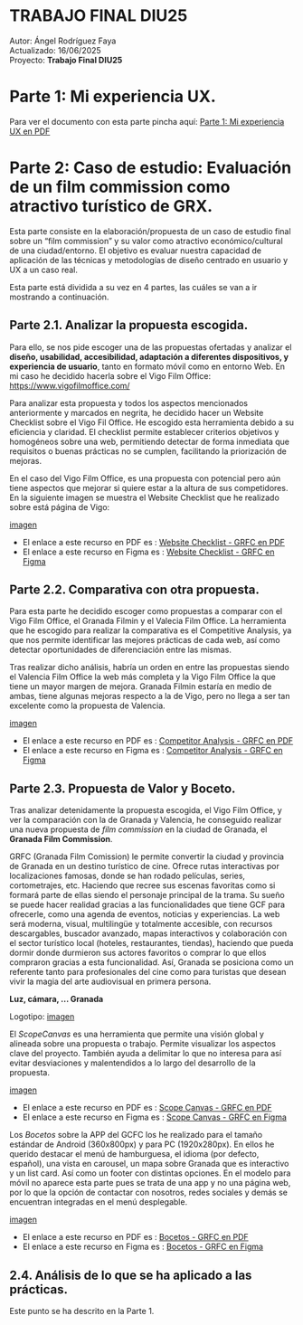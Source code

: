 # TRABAJO FINAL DIU25
Autor: Ángel Rodríguez Faya  
Actualizado: 16/06/2025  
Proyecto: **Trabajo Final DIU25**  

# Parte 1: Mi experiencia UX.
Para ver el documento con esta parte pincha aquí: [Parte 1: Mi experiencia UX en PDF](https://github.com/AngelRodriguezFaya/trabajo_final_DIU25/blob/main/Parte_1/Parte_1_Mi_experiencia_UX.pdf)

# Parte 2: Caso de estudio: Evaluación de un film commission como atractivo turístico de GRX.

Esta parte consiste en la elaboración/propuesta de un caso de estudio final sobre un “film commission” y su valor como atractivo económico/cultural de una ciudad/entorno. El objetivo es evaluar nuestra capacidad de aplicación de las técnicas y metodologías de diseño centrado en usuario y UX a un caso real. 

Esta parte está dividida a su vez en 4 partes, las cuáles se van a ir mostrando a continuación.

## Parte 2.1. Analizar la propuesta escogida.
Para ello, se nos pide escoger una de las propuestas ofertadas y analizar el **diseño, usabilidad, accesibilidad, adaptación a diferentes dispositivos, y experiencia de usuario**, tanto en formato móvil como en entorno Web. En mi caso he decidido hacerla sobre el Vigo Film Office: https://www.vigofilmoffice.com/

Para analizar esta propuesta y todos los aspectos mencionados anteriormente y marcados en negrita, he decidido hacer un Website Checklist sobre el Vigo Fil Office. He escogido esta herramienta debido a su eficiencia y claridad. El checklist permite establecer criterios objetivos y homogéneos sobre una web, permitiendo detectar de forma inmediata que requisitos o buenas prácticas no se cumplen, facilitando la priorización de mejoras.

En el caso del Vigo Film Office, es una propuesta con potencial pero aún tiene aspectos que mejorar si quiere estar a la altura de sus competidores. En la siguiente imagen se muestra el Website Checklist que he realizado sobre está página de Vigo:

[imagen](https://github.com/AngelRodriguezFaya/trabajo_final_DIU25/blob/main/Parte_2/1_Website_Checklist/Checklist%20-%20VigoFilmOffice.png)
  - El enlace a este recurso en PDF es : [Website Checklist - GRFC en PDF](https://github.com/AngelRodriguezFaya/trabajo_final_DIU25/blob/main/Parte_2/1_Website_Checklist/Checklist%20-%20VigoFilmOffice.pdf)
  - El enlace a este recurso en Figma es : [Website Checklist - GRFC en Figma](https://www.figma.com/design/OyTFIj9YDe9DBNtOY30dpt/Website-Design-Checklist---Trabajo-Final?node-id=0-1&t=QACqajyUycHeyA2w-1)

## Parte 2.2. Comparativa con otra propuesta.
Para esta parte he decidido escoger como propuestas a comparar con el Vigo Film Office, el Granada Filmin y el Valecia Film Office.
La herramienta que he escogido para realizar la comparativa es el Competitive Analysis, ya que nos permite identificar las mejores prácticas de cada web, así como detectar oportunidades de diferenciación entre las mismas.

Tras realizar dicho análisis, habría un orden en entre las propuestas siendo el Valencia Film Office la web más completa y la Vigo Film Office la que tiene un mayor margen de mejora. Granada Filmin estaría en medio de ambas, tiene algunas mejoras respecto a la de Vigo, pero no llega a ser tan excelente como la propuesta de Valencia.

[imagen](https://github.com/AngelRodriguezFaya/trabajo_final_DIU25/blob/main/Parte_2/2_Competitor_Analysis%20/Competitor%20Analysis%20-%20Trabajo%20Final.png)
  - El enlace a este recurso en PDF es : [Competitor Analysis - GRFC en PDF](https://github.com/AngelRodriguezFaya/trabajo_final_DIU25/blob/main/Parte_2/2_Competitor_Analysis%20/Competitor%20Analysis%20-%20Trabajo%20Final.pdf)
  - El enlace a este recurso en Figma es : [Competitor Analysis - GRFC en Figma](https://www.figma.com/design/tGuvFSWZf7yxf1sKPRJoyP/Competitor-Analysis---Trabajo-Final?node-id=0-1&t=oa86zWbpNhL2lGt2-1)

## Parte 2.3. Propuesta de Valor y Boceto.
Tras analizar detenidamente la propuesta escogida, el Vigo Film Office, y ver la comparación con la de Granada y Valencia, he conseguido realizar una nueva propuesta de *film commission* en la ciudad de Granada, el **Granada Film Commission**.

GRFC (Granada Film Comission) le permite convertir la ciudad y provincia de Granada en un destino turístico de cine. Ofrece rutas interactivas por localizaciones famosas, donde se han rodado películas, series, cortometrajes, etc. Haciendo que recree sus escenas favoritas como si formará parte de ellas siendo el personaje principal de la trama. Su sueño se puede hacer realidad gracias a las funcionalidades que tiene GCF para ofrecerle, como una agenda de eventos, noticias y experiencias. La web será moderna, visual, multilingüe y totalmente accesible, con recursos descargables, buscador avanzado, mapas interactivos y colaboración con el sector turístico local (hoteles, restaurantes, tiendas), haciendo que pueda dormir donde durmieron sus actores favoritos o comprar lo que ellos compraron gracias a esta funcionalidad. Así, Granada se posiciona como un referente tanto para profesionales del cine como para turistas que desean vivir la magia del arte audiovisual en primera persona.

**Luz, cámara, ... Granada**

Logotipo: [imagen](https://github.com/AngelRodriguezFaya/trabajo_final_DIU25/blob/main/Parte_2/Logo_GRFC.png)

El *ScopeCanvas* es una herramienta que permite una visión global y alineada sobre una propuesta o trabajo. Permite visualizar los aspectos clave del proyecto. También ayuda a delimitar lo que no interesa para así evitar desviaciones y malentendidos a lo largo del desarrollo de la propuesta. 

[imagen](https://github.com/AngelRodriguezFaya/trabajo_final_DIU25/blob/main/Parte_2/3_Scope_Canvas/Scope%20Canvas%20-%20Trabajo%20Final.png)
  - El enlace a este recurso en PDF es : [Scope Canvas - GRFC en PDF](https://github.com/AngelRodriguezFaya/trabajo_final_DIU25/blob/main/Parte_2/3_Scope_Canvas/Scope%20Canvas%20-%20Trabajo%20Final.pdf)
  - El enlace a este recurso en Figma es : [Scope Canvas - GRFC en Figma](https://www.figma.com/design/2mOPdRY1uMvsDi8gGhPQQE/Scope-Canvas---Trabajo-Final?t=oa86zWbpNhL2lGt2-1)

Los *Bocetos* sobre la APP del GCFC los he realizado para el tamaño estándar de Android (360x800px) y para PC (1920x280px). En ellos he querido destacar el menú de hamburguesa, el idioma (por defecto, español), una vista en carousel, un mapa sobre Granada que es interactivo y un list card. Así como un footer con distintas opciones. En el modelo para móvil no aparece esta parte pues se trata de una app y no una página web, por lo que la opción de contactar con nosotros, redes sociales y demás se encuentran integradas en el menú desplegable.

[imagen](https://github.com/AngelRodriguezFaya/trabajo_final_DIU25/blob/main/Parte_2/4_Bocetos/Bocetos%20-%20Trabajo%20Final.png)
  - El enlace a este recurso en PDF es : [Bocetos - GRFC en PDF](https://github.com/AngelRodriguezFaya/trabajo_final_DIU25/blob/main/Parte_2/4_Bocetos/Bocetos%20-%20Trabajo%20Final.png)
  - El enlace a este recurso en Figma es : [Bocetos - GRFC en Figma](https://www.figma.com/design/NWrXEWxf6hQ2sJfoo7VkpS/Bocetos---Trabajo-Final?t=oa86zWbpNhL2lGt2-1)

## 2.4. Análisis de lo que se ha aplicado a las prácticas.
Este punto se ha descrito en la Parte 1.






